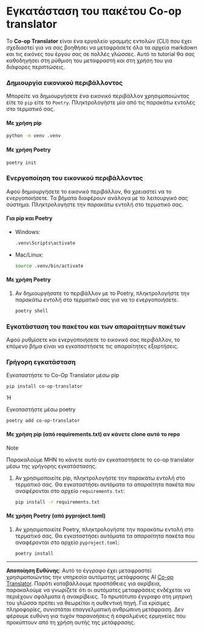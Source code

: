 <!--
CO_OP_TRANSLATOR_METADATA:
{
  "original_hash": "510827ad22a2031a50838919c3594828",
  "translation_date": "2025-10-15T03:14:12+00:00",
  "source_file": "getting_started/command-line-guide/install-package.md",
  "language_code": "el"
}
-->
# Εγκατάσταση του πακέτου Co-op translator

Το **Co-op Translator** είναι ένα εργαλείο γραμμής εντολών (CLI) που έχει σχεδιαστεί για να σας βοηθήσει να μεταφράσετε όλα τα αρχεία markdown και τις εικόνες του έργου σας σε πολλές γλώσσες. Αυτό το tutorial θα σας καθοδηγήσει στη ρύθμιση του μεταφραστή και στη χρήση του για διάφορες περιπτώσεις.

### Δημιουργία εικονικού περιβάλλοντος

Μπορείτε να δημιουργήσετε ένα εικονικό περιβάλλον χρησιμοποιώντας είτε το `pip` είτε το `Poetry`. Πληκτρολογήστε μία από τις παρακάτω εντολές στο τερματικό σας.

#### Με χρήση pip

```bash
python -m venv .venv
```

#### Με χρήση Poetry

```bash
poetry init
```

### Ενεργοποίηση του εικονικού περιβάλλοντος

Αφού δημιουργήσετε το εικονικό περιβάλλον, θα χρειαστεί να το ενεργοποιήσετε. Τα βήματα διαφέρουν ανάλογα με το λειτουργικό σας σύστημα. Πληκτρολογήστε την παρακάτω εντολή στο τερματικό σας.

#### Για pip και Poetry

- Windows:

    ```bash
    .venv\Scripts\activate
    ```

- Mac/Linux:

    ```bash
    source .venv/bin/activate
    ```

#### Με χρήση Poetry

1. Αν δημιουργήσατε το περιβάλλον με το Poetry, πληκτρολογήστε την παρακάτω εντολή στο τερματικό σας για να το ενεργοποιήσετε.

    ```bash
    poetry shell
    ```

### Εγκατάσταση του πακέτου και των απαραίτητων πακέτων

Αφού ρυθμίσετε και ενεργοποιήσετε το εικονικό σας περιβάλλον, το επόμενο βήμα είναι να εγκαταστήσετε τις απαραίτητες εξαρτήσεις.

### Γρήγορη εγκατάσταση

Εγκαταστήστε το Co-Op Translator μέσω pip

```
pip install co-op-translator
```
Ή 

Εγκαταστήστε μέσω poetry
```
poetry add co-op-translator
```

#### Με χρήση pip (από requirements.txt) αν κάνετε clone αυτό το repo 

> [!NOTE]
> Παρακαλούμε ΜΗΝ το κάνετε αυτό αν εγκαταστήσετε το co-op translator μέσω της γρήγορης εγκατάστασης.

1. Αν χρησιμοποιείτε pip, πληκτρολογήστε την παρακάτω εντολή στο τερματικό σας. Θα εγκαταστήσει αυτόματα τα απαραίτητα πακέτα που αναφέρονται στο αρχείο `requirements.txt`:

    ```bash
    pip install -r requirements.txt
    ```

#### Με χρήση Poetry (από pyproject.toml)

1. Αν χρησιμοποιείτε Poetry, πληκτρολογήστε την παρακάτω εντολή στο τερματικό σας. Θα εγκαταστήσει αυτόματα τα απαραίτητα πακέτα που αναφέρονται στο αρχείο `pyproject.toml`:

    ```bash
    poetry install
    ```

---

**Αποποίηση Ευθύνης**:
Αυτό το έγγραφο έχει μεταφραστεί χρησιμοποιώντας την υπηρεσία αυτόματης μετάφρασης AI [Co-op Translator](https://github.com/Azure/co-op-translator). Παρότι καταβάλλουμε προσπάθειες για ακρίβεια, παρακαλούμε να γνωρίζετε ότι οι αυτόματες μεταφράσεις ενδέχεται να περιέχουν σφάλματα ή ανακρίβειες. Το πρωτότυπο έγγραφο στη μητρική του γλώσσα πρέπει να θεωρείται η αυθεντική πηγή. Για κρίσιμες πληροφορίες, συνιστάται επαγγελματική ανθρώπινη μετάφραση. Δεν φέρουμε ευθύνη για τυχόν παρανοήσεις ή εσφαλμένες ερμηνείες που προκύπτουν από τη χρήση αυτής της μετάφρασης.